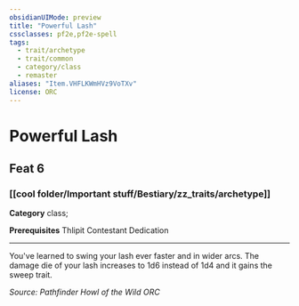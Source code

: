 ```yaml
---
obsidianUIMode: preview
title: "Powerful Lash"
cssclasses: pf2e,pf2e-spell
tags:
  - trait/archetype
  - trait/common
  - category/class
  - remaster
aliases: "Item.VHFLKWmHVz9VoTXv"
license: ORC
---
```

# Powerful Lash
## Feat 6
### [[cool folder/Important stuff/Bestiary/zz_traits/archetype]]

**Category** class; 



**Prerequisites** Thlipit Contestant Dedication
* * *
You've learned to swing your lash ever faster and in wider arcs. The damage die of your lash increases to 1d6 instead of 1d4 and it gains the sweep trait.

*Source: Pathfinder Howl of the Wild*
*ORC*